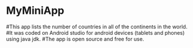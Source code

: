 # MyMiniApp

#This app lists the number of countries in all of the continents in the world. 
#It was coded on Android studio for android devices (tablets and phones) using java jdk.
#The app is open source and free for use.
